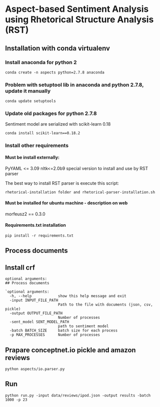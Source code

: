 # Aspect-based Sentiment Analysis using Rhetorical Structure Analysis (RST) 

## Installation with conda virtualenv

### Install anaconda for python 2

`conda create -n aspects python=2.7.8 anaconda`

### Problem with setuptool lib in anaconda and python 2.7.8, update it manually

`conda update setuptools`

### Update old packages for python 2.7.8
Sentiment model are serialized with scikit-learn 0.18

`conda install scikit-learn==0.18.2`

### Install other requirements

#### Must be install externally:

PyYAML <= 3.09
nltk<=2.0b9  special version to install and use by RST parser

The best way to install RST parser is execute this script:

`rhetorical-installation folder and rhetorical-parser-installation.sh`

#### Must be installed for ubuntu machine - description on web

morfeusz2 == 0.3.0

#### Requirements.txt installation

`pip install -r requirements.txt`

## Process documents
## Install crf

```
optional arguments:
## Process documents

`optional arguments:
  -h, --help            show this help message and exit
  -input INPUT_FILE_PATH
                        Path to the file with documents (json, csv, pickle)
  -output OUTPUT_FILE_PATH
                        Number of processes
  -sent_model SENT_MODEL_PATH
                        path to sentiment model
  -batch BATCH_SIZE     batch size for each process
  -p MAX_PROCESSES      Number of processes
```

## Prapare conceptnet.io pickle and amazon reviews
`python aspects/io.parser.py`

## Run
`python run.py -input data/reviews/ipod.json -output results -batch 1000 -p 23`

